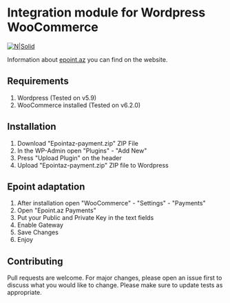 # Integration module for Wordpress WooCommerce

[![N|Solid](https://epoint.az/images/logo.svg)](https://epoint.az/)

Information about [epoint.az](https://epoint.az) you can find on the website. 

## Requirements
1. Wordpress (Tested on v5.9)
2. WooCommerce installed (Tested on v6.2.0)

## Installation

1. Download "Epointaz-payment.zip" ZIP File
2. In the WP-Admin open "Plugins" - "Add New"
3. Press "Upload Plugin" on the header
4. Upload "Epointaz-payment.zip" ZIP file to Wordpress

## Epoint adaptation

1. After installation open "WooCommerce" - "Settings" - "Payments"
2. Open "Epoint.az Payments"
3. Put your Public and Private Key in the text fields
5. Enable Gateway
6. Save Changes
7. Enjoy


## Contributing
Pull requests are welcome. For major changes, please open an issue first to discuss what you would like to change.
Please make sure to update tests as appropriate.
